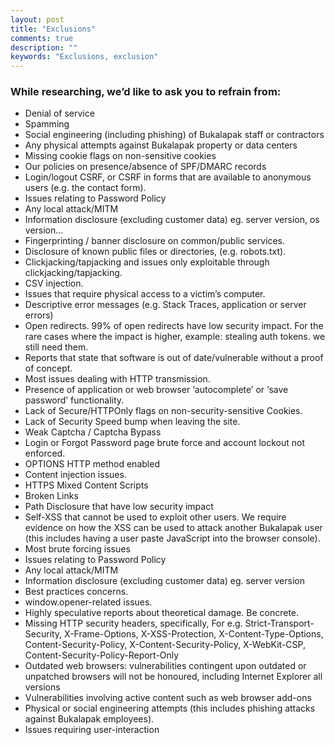 ```yaml
---
layout: post
title: "Exclusions"
comments: true
description: ""
keywords: "Exclusions, exclusion"
---
```


### While researching, we’d like to ask you to refrain from:

- Denial of service
- Spamming
- Social engineering (including phishing) of Bukalapak staff or contractors
- Any physical attempts against Bukalapak property or data centers
- Missing cookie flags on non-sensitive cookies
- Our policies on presence/absence of SPF/DMARC records
- Login/logout CSRF, or CSRF in forms that are available to anonymous users (e.g. the contact form).
- Issues relating to Password Policy
- Any local attack/MITM
- Information disclosure (excluding customer data) eg. server version, os version…
- Fingerprinting / banner disclosure on common/public services.
- Disclosure of known public files or directories, (e.g. robots.txt).
- Clickjacking/tapjacking and issues only exploitable through clickjacking/tapjacking.
- CSV injection.
- Issues that require physical access to a victim’s computer.
- Descriptive error messages (e.g. Stack Traces, application or server errors)
- Open redirects. 99% of open redirects have low security impact. For the rare cases where the impact is higher, example: stealing auth tokens. we still need them.
- Reports that state that software is out of date/vulnerable without a proof of concept.
- Most issues dealing with HTTP transmission.
- Presence of application or web browser ‘autocomplete’ or ‘save password’ functionality.
- Lack of Secure/HTTPOnly flags on non-security-sensitive Cookies.
- Lack of Security Speed bump when leaving the site.
- Weak Captcha / Captcha Bypass
- Login or Forgot Password page brute force and account lockout not enforced.
- OPTIONS HTTP method enabled
- Content injection issues.
- HTTPS Mixed Content Scripts
- Broken Links
- Path Disclosure that have low security impact
- Self-XSS that cannot be used to exploit other users. We require evidence on how the XSS can be used to attack another Bukalapak user (this includes having a user paste JavaScript into the browser console).
- Most brute forcing issues
- Issues relating to Password Policy
- Any local attack/MITM
- Information disclosure (excluding customer data) eg. server version
- Best practices concerns.
- window.opener-related issues.
- Highly speculative reports about theoretical damage. Be concrete.
- Missing HTTP security headers, specifically, For e.g. Strict-Transport-Security, X-Frame-Options, X-XSS-Protection, X-Content-Type-Options, Content-Security-Policy, X-Content-Security-Policy, X-WebKit-CSP, Content-Security-Policy-Report-Only
- Outdated web browsers: vulnerabilities contingent upon outdated or unpatched browsers will not be honoured, including Internet Explorer all versions
- Vulnerabilities involving active content such as web browser add-ons
- Physical or social engineering attempts (this includes phishing attacks against Bukalapak employees).
- Issues requiring user-interaction